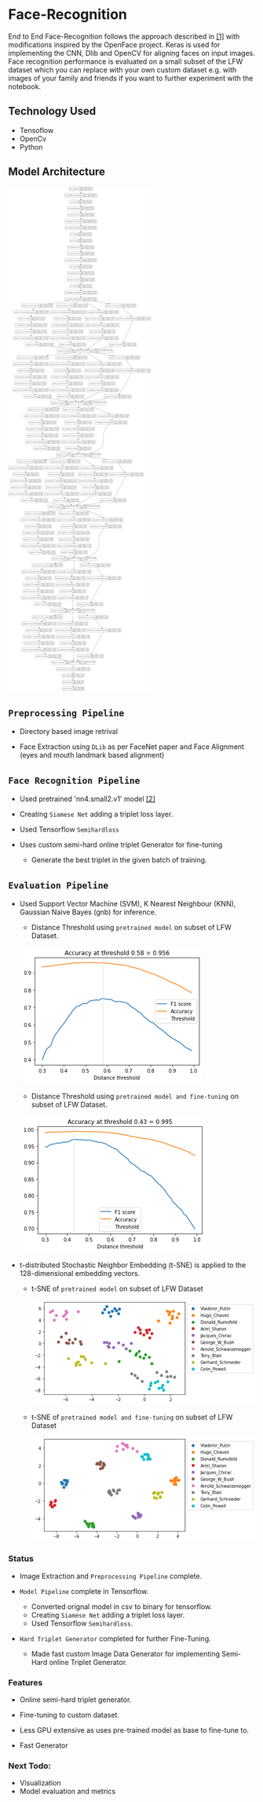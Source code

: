 # Face-Recognition 

End to End Face-Recognition follows the approach described in [[1]](https://arxiv.org/abs/1503.03832) with modifications inspired by the OpenFace project. Keras is used for implementing the CNN, Dlib and OpenCV for aligning faces on input images. Face recognition performance is evaluated on a small subset of the LFW dataset which you can replace with your own custom dataset e.g. with images of your family and friends if you want to further experiment with the notebook. 

## Technology Used

 - Tensoflow
 - OpenCv
 - Python

##  Model Architecture
  ![model](FaceNet/media/model.png)
 
## `Preprocessing Pipeline`

  - Directory based image retrival
  
  - Face Extraction using `DLib` as per FaceNet paper and Face Alignment (eyes and mouth landmark based alignment)
  
## `Face Recognition Pipeline` 

  - Used pretrained 'nn4.small2.v1' model [[2]](https://cmusatyalab.github.io/openface/models-and-accuracies/#model-definitions)
  
  - Creating `Siamese Net` adding a triplet loss layer.
  
  - Used Tensorflow `Semihardloss`
  
  - Uses custom semi-hard online triplet Generator for fine-tuning
  
    - Generate the best triplet in the given batch of training.
   
 
## `Evaluation Pipeline` 

  - Used Support Vector Machine (SVM), K Nearest Neighbour (KNN), Gaussian Naive Bayes (gnb) for inference.
  
    - Distance Threshold using `pretrained model` on subset of LFW Dataset.
    
    ![Distance Threshold](FaceNet/media/distance_thresh_pre.png)
    
    - Distance Threshold using `pretrained model and fine-tuning` on subset of LFW Dataset.
    
    ![Distance Threshold](FaceNet/media/distance_thresh.png)
    
  - t-distributed Stochastic Neighbor Embedding (t-SNE) is applied to the 128-dimensional embedding vectors.
  
    - t-SNE of `pretrained model` on subset of LFW Dataset
  
      ![t-SNE](FaceNet/media/t-SNE_pre.png)
      
    - t-SNE of `pretrained model and fine-tuning` on subset of LFW Dataset
  
      ![t-SNE](FaceNet/media/t-SNE.png)
  
  
###  Status

- Image Extraction and `Preprocessing Pipeline` complete.
 
- `Model Pipeline` complete in Tensorflow.
  - Converted orignal model in csv to binary for tensorflow.
  - Creating `Siamese Net` adding a triplet loss layer.
  - Used Tensorflow `Semihardloss`.
  
- `Hard Triplet Generator` completed for further Fine-Tuning.
  - Made fast custom Image Data Generator for implementing Semi-Hard online 
    Triplet Generator.
    
### Features

- Online semi-hard triplet generator.

- Fine-tuning to custom dataset.

- Less GPU extensive as uses pre-trained model as base to fine-tune to.

- Fast Generator


### Next Todo:

- Visualization
- Model evaluation and metrics


